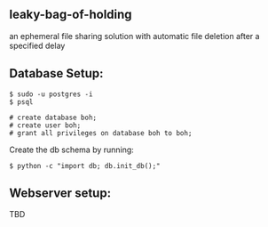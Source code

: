 ## leaky-bag-of-holding
an ephemeral file sharing solution with automatic file deletion after a specified delay


## Database Setup:

```
$ sudo -u postgres -i
$ psql
```
```
# create database boh;
# create user boh;
# grant all privileges on database boh to boh;
```

Create the db schema by running:
```
$ python -c "import db; db.init_db();"
```

## Webserver setup:
TBD


